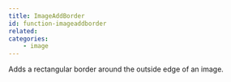 ```yaml
---
title: ImageAddBorder
id: function-imageaddborder
related:
categories:
    - image
---
```


Adds a rectangular border around the outside edge of an image.

